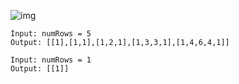 ![img]()

```
Input: numRows = 5
Output: [[1],[1,1],[1,2,1],[1,3,3,1],[1,4,6,4,1]]
```

```
Input: numRows = 1
Output: [[1]]
```
